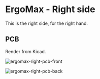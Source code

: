 # ErgoMax - Right side

This is the right side, for the right hand.

## PCB

Render from Kicad.

![ergomax-right-pcb-front](https://user-images.githubusercontent.com/2750789/49323101-80213b00-f4cb-11e8-990e-a699518bd471.png)



![ergomax-right-pcb-back](https://user-images.githubusercontent.com/2750789/49323100-80213b00-f4cb-11e8-922f-7a25eb89880f.png)